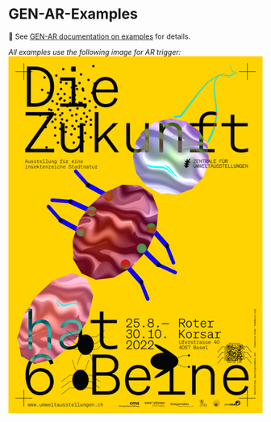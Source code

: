 # GEN-AR-Examples

🔗 See [GEN-AR documentation on examples](https://gen-ar.github.io/#examples) for details.

*All examples use the following image for AR trigger:*
![](includes/images/zfua_die-zukunft-hat-6-beine.jpg)